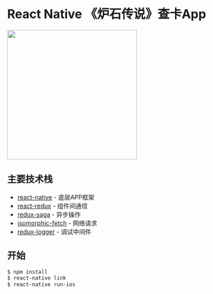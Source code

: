 # React Native 《炉石传说》查卡App

<img src='https://cdn.rawgit.com/zhw2590582/RNHearthstone/master/app.gif' width='300px'>

## 主要技术栈

* [react-native](https://github.com/facebook/react-native) - 底层APP框架
* [react-redux](https://github.com/reactjs/react-redux) - 组件间通信
* [redux-saga](https://github.com/redux-saga/redux-saga#readme) - 异步操作
* [isomorphic-fetch](https://github.com/matthew-andrews/isomorphic-fetch/issues) - 网络请求
* [redux-logger](https://github.com/evgenyrodionov/redux-logger#readme) - 调试中间件

## 开始

```sh
$ npm install
$ react-native link
$ react-native run-ios
```
